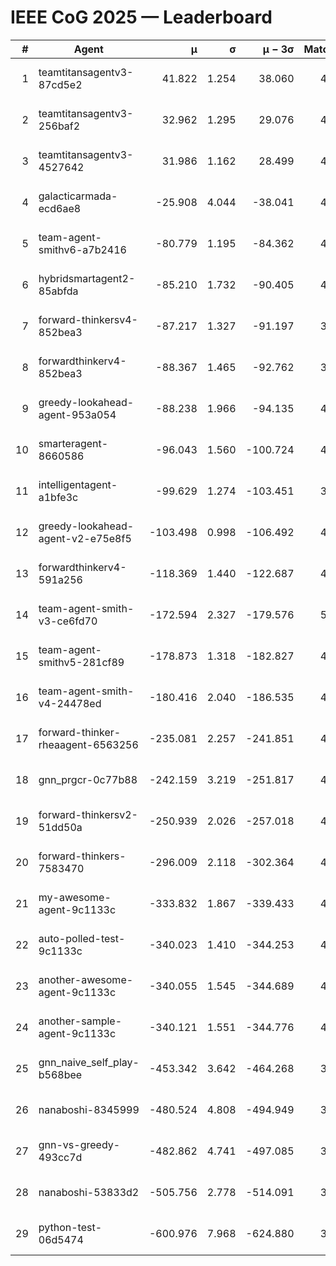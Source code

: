 # IEEE CoG 2025 — Leaderboard

| # | Agent | μ | σ | μ − 3σ | Matches | Updated |
|---:|---|---:|---:|---:|---:|---|
| 1 | teamtitansagentv3-87cd5e2 | 41.822 | 1.254 | 38.060 | 4872 | 2025-08-19 00:18 |
| 2 | teamtitansagentv3-256baf2 | 32.962 | 1.295 | 29.076 | 4872 | 2025-08-19 00:18 |
| 3 | teamtitansagentv3-4527642 | 31.986 | 1.162 | 28.499 | 4760 | 2025-08-19 00:18 |
| 4 | galacticarmada-ecd6ae8 | -25.908 | 4.044 | -38.041 | 4700 | 2025-08-19 00:18 |
| 5 | team-agent-smithv6-a7b2416 | -80.779 | 1.195 | -84.362 | 4700 | 2025-08-19 00:18 |
| 6 | hybridsmartagent2-85abfda | -85.210 | 1.732 | -90.405 | 4516 | 2025-08-19 00:18 |
| 7 | forward-thinkersv4-852bea3 | -87.217 | 1.327 | -91.197 | 3951 | 2025-08-19 00:18 |
| 8 | forwardthinkerv4-852bea3 | -88.367 | 1.465 | -92.762 | 3748 | 2025-08-19 00:18 |
| 9 | greedy-lookahead-agent-953a054 | -88.238 | 1.966 | -94.135 | 4408 | 2025-08-19 00:18 |
| 10 | smarteragent-8660586 | -96.043 | 1.560 | -100.724 | 4001 | 2025-08-19 00:18 |
| 11 | intelligentagent-a1bfe3c | -99.629 | 1.274 | -103.451 | 3762 | 2025-08-19 00:18 |
| 12 | greedy-lookahead-agent-v2-e75e8f5 | -103.498 | 0.998 | -106.492 | 4808 | 2025-08-19 00:18 |
| 13 | forwardthinkerv4-591a256 | -118.369 | 1.440 | -122.687 | 4104 | 2025-08-19 00:18 |
| 14 | team-agent-smith-v3-ce6fd70 | -172.594 | 2.327 | -179.576 | 5366 | 2025-08-19 00:18 |
| 15 | team-agent-smithv5-281cf89 | -178.873 | 1.318 | -182.827 | 4820 | 2025-08-19 00:18 |
| 16 | team-agent-smith-v4-24478ed | -180.416 | 2.040 | -186.535 | 4986 | 2025-08-19 00:18 |
| 17 | forward-thinker-rheaagent-6563256 | -235.081 | 2.257 | -241.851 | 4366 | 2025-08-19 00:18 |
| 18 | gnn_prgcr-0c77b88 | -242.159 | 3.219 | -251.817 | 4530 | 2025-08-19 00:18 |
| 19 | forward-thinkersv2-51dd50a | -250.939 | 2.026 | -257.018 | 4846 | 2025-08-19 00:18 |
| 20 | forward-thinkers-7583470 | -296.009 | 2.118 | -302.364 | 4300 | 2025-08-19 00:18 |
| 21 | my-awesome-agent-9c1133c | -333.832 | 1.867 | -339.433 | 4960 | 2025-08-19 00:18 |
| 22 | auto-polled-test-9c1133c | -340.023 | 1.410 | -344.253 | 4200 | 2025-08-19 00:18 |
| 23 | another-awesome-agent-9c1133c | -340.055 | 1.545 | -344.689 | 4980 | 2025-08-19 00:18 |
| 24 | another-sample-agent-9c1133c | -340.121 | 1.551 | -344.776 | 4640 | 2025-08-19 00:18 |
| 25 | gnn_naive_self_play-b568bee | -453.342 | 3.642 | -464.268 | 3920 | 2025-08-19 00:18 |
| 26 | nanaboshi-8345999 | -480.524 | 4.808 | -494.949 | 3980 | 2025-08-19 00:18 |
| 27 | gnn-vs-greedy-493cc7d | -482.862 | 4.741 | -497.085 | 3940 | 2025-08-19 00:18 |
| 28 | nanaboshi-53833d2 | -505.756 | 2.778 | -514.091 | 3580 | 2025-08-19 00:18 |
| 29 | python-test-06d5474 | -600.976 | 7.968 | -624.880 | 3830 | 2025-08-19 00:18 |
